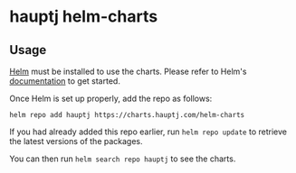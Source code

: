 # hauptj helm-charts

## Usage

[Helm](https://helm.sh) must be installed to use the charts.
Please refer to Helm's [documentation](https://helm.sh/docs/) to get started.

Once Helm is set up properly, add the repo as follows:

```console
helm repo add hauptj https://charts.hauptj.com/helm-charts
```

If you had already added this repo earlier, run `helm repo update` to retrieve the latest versions of the packages.

You can then run `helm search repo hauptj` to see the charts.
